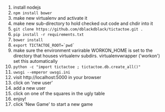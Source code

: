 1. install nodejs
1. `npm install bower`
1. make new virtualenv and activate it
1. make new sub-directory to hold checked out code and chdir into it  
1. `git clone https://github.com/dblackdblack/tictactoe.git .`
1. `pip install -r requirements.txt`  
1. `bower install`
1. ```export TICTACTOE_ROOT=`pwd` ```
1. make sure the environment varirable WORKON_HOME is set to the directory that houses virtualenv subdirs.  virtualenvwrapper ('workon') set this automatically
1. `python -c "import tictactoe ; tictactoe.db.create_all()"`
1. `uwsgi --emperor uwsgi.ini`
1. visit http://localhost:5000 in your browser
1. click on 'new user'
1. add a new user
1. click on one of the squares in the ugly table
1. enjoy!
1. click 'New Game' to start a new game